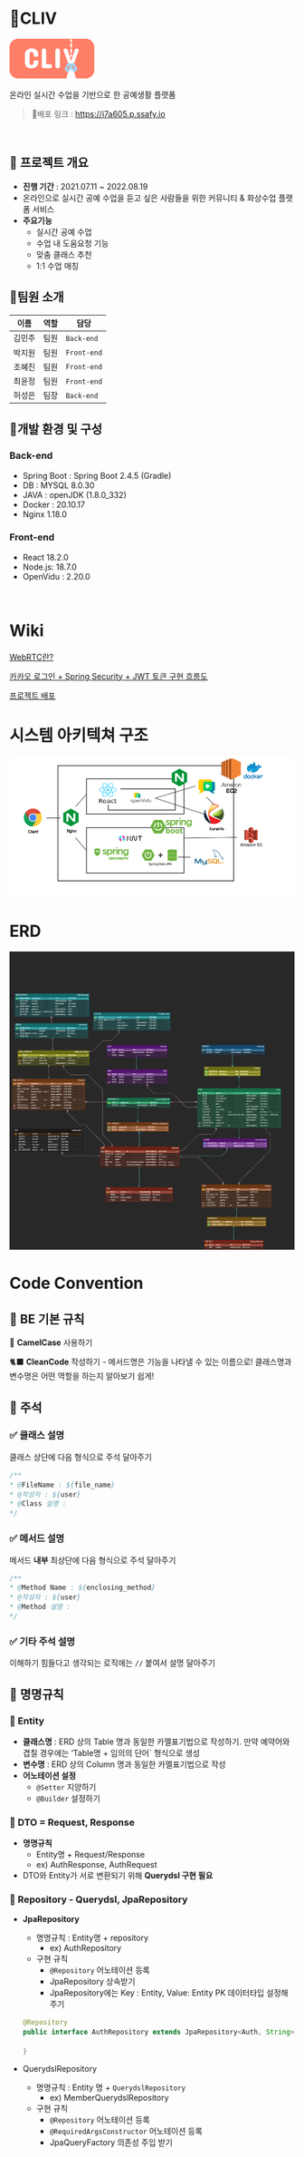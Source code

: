 # 🧶CLIV

![logo](./img/logo.png)

온라인 실시간 수업을 기반으로 한 공예생활 플랫폼

> 🔗배포 링크 : https://i7a605.p.ssafy.io

<br/>

## 📆 프로젝트 개요

- **진행 기간** : 2021.07.11 ~ 2022.08.19
- 온라인으로 실시간 공예 수업을 듣고 싶은 사람들을 위한 커뮤니티 & 화상수업 플랫폼 서비스
- **주요기능**
  - 실시간 공예 수업
  - 수업 내 도움요청 기능
  - 맞춤 클래스 추천
  - 1:1 수업 매칭

## 👨팀원 소개

| 이름   | 역할 | 담당        |
| ------ | ---- | ----------- |
| 김민주 | 팀원 | `Back-end`  |
| 박지원 | 팀원 | `Front-end` |
| 조혜진 | 팀원 | `Front-end` |
| 최윤정 | 팀원 | `Front-end` |
| 허성은 | 팀장 | `Back-end`  |

## 🐻개발 환경 및 구성

### Back-end

- Spring Boot : Spring Boot 2.4.5 (Gradle)
- DB : MYSQL 8.0.30
- JAVA : openJDK (1.8.0_332)
- Docker : 20.10.17
- Nginx 1.18.0

### Front-end

- React 18.2.0
- Node.js: 18.7.0
- OpenVidu : 2.20.0

<br/>

# Wiki

<a href="https://lab.ssafy.com/s07-webmobile1-sub2/S07P12A605/-/wikis/WebRTC%EB%9E%80%3F">WebRTC란?</a>

<a href="https://lab.ssafy.com/s07-webmobile1-sub2/S07P12A605/-/wikis/%EC%B9%B4%EC%B9%B4%EC%98%A4-%EB%A1%9C%EA%B7%B8%EC%9D%B8---Spring-Security---JWT-%ED%86%A0%ED%81%B0-%EA%B5%AC%ED%98%84-%ED%9D%90%EB%A6%84%EB%8F%84">카카오 로그인 + Spring Security + JWT 토큰 구현 흐름도</a>

<a href="https://lab.ssafy.com/s07-webmobile1-sub2/S07P12A605/-/wikis/%ED%94%84%EB%A1%9C%EC%A0%9D%ED%8A%B8-%EB%B0%B0%ED%8F%AC">프로젝트 배포</a>


# 시스템 아키텍쳐 구조
![architecture](./img/system.png)

# ERD
![architecture](./img/erd.png)

# Code Convention

## 💬 BE 기본 규칙

🐪 **CamelCase** 사용하기

🐈‍⬛ **CleanCode** 작성하기 - 메서드명은 기능을 나타낼 수 있는 이름으로! 클래스명과 변수명은 어떤 역할을 하는지 알아보기 쉽게!

## 🧐 주석

### ✅ 클래스 설명

클래스 상단에 다음 형식으로 주석 달아주기

```java
/**  
* @FileName : ${file_name}  
* @작성자 : ${user}  
* @Class 설명 : 
*/
```

### ✅ 메서드 설명

메서드 **내부** 최상단에 다음 형식으로 주석 달아주기 

```java
/**  
* @Method Name : ${enclosing_method}  
* @작성자 : ${user}  
* @Method 설명 : 
*/
```

### ✅ 기타 주석 설명

이해하기 힘들다고 생각되는 로직에는 `//` 붙여서 설명 달아주기

## 🙌 명명규칙

### 🧊 Entity

- **클래스명** : ERD 상의 Table 명과 동일한 카멜표기법으로 작성하기. 만약 예약어와 겹칠 경우에는 ‘Table명 + 임의의 단어` 형식으로 생성
- **변수명** : ERD 상의 Column 명과 동일한 카멜표기법으로 작성
- **어노테이션 설정**
    - `@Setter` 지양하기
    - `@Builder` 설정하기

### 🧊 DTO = Request, Response

- **명명규칙**
    - Entity명 + Request/Response
    - ex) AuthResponse, AuthRequest
- DTO와 Entity가 서로 변환되기 위해 **Querydsl 구현 필요**

### 🧊 Repository - Querydsl, JpaRepository

- **JpaRepository**
    - 명명규칙 : Entity명 + repository
        - ex) AuthRepository
    - 구현 규칙
        - `@Repository` 어노테이션 등록
        - JpaRepository 상속받기
        - JpaRepository에는 Key : Entity, Value: Entity PK 데이터타입 설정해주기
    
    ```java
    @Repository
    public interface AuthRepository extends JpaRepository<Auth, String> {
    
    }
    ```
    

- QuerydslRepository
    - 명명규칙 : Entity 명 + `QuerydslRepository`
        - ex) MemberQuerydslRepository
    - 구현 규칙
        - `@Repository` 어노테이션 등록
        - `@RequiredArgsConstructor` 어노테이션 등록
        - JpaQueryFactory 의존성 주입 받기
